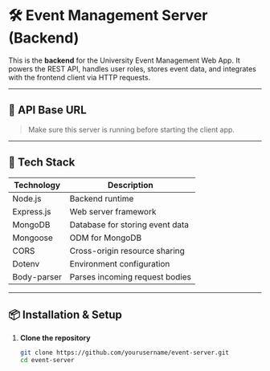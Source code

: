 # 🛠️ Event Management Server (Backend)

This is the **backend** for the University Event Management Web App. It powers the REST API, handles user roles, stores event data, and integrates with the frontend client via HTTP requests.

---

## 🔗 API Base URL


> Make sure this server is running before starting the client app.

---

## 🧰 Tech Stack

| Technology   | Description                       |
|--------------|-----------------------------------|
| Node.js      | Backend runtime                   |
| Express.js   | Web server framework              |
| MongoDB      | Database for storing event data   |
| Mongoose     | ODM for MongoDB                   |
| CORS         | Cross-origin resource sharing     |
| Dotenv       | Environment configuration         |
| Body-parser  | Parses incoming request bodies    |

---

## 📦 Installation & Setup

1. **Clone the repository**
   ```bash
   git clone https://github.com/yourusername/event-server.git
   cd event-server

